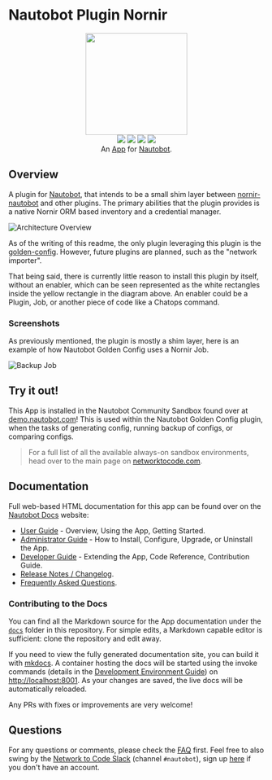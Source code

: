 # Nautobot Plugin Nornir

<p align="center">
  <img src="https://raw.githubusercontent.com/nautobot/nautobot-app-nornir/develop/docs/images/icon-NautobotPluginNornir.png" class="logo" height="200px">
  <br>
  <a href="https://github.com/nautobot/nautobot-app-nornir/actions"><img src="https://github.com/nautobot/nautobot-app-nornir/actions/workflows/ci.yml/badge.svg?branch=main"></a>
  <a href="https://docs.nautobot.com/projects/plugin-nornir/en/latest/"><img src="https://readthedocs.org/projects/nautobot-plugin-nornir/badge/"></a>
  <a href="https://pypi.org/project/nautobot-plugin-nornir/"><img src="https://img.shields.io/pypi/v/nautobot-plugin-nornir"></a>
  <a href="https://pypi.org/project/nautobot-plugin-nornir/"><img src="https://img.shields.io/pypi/dm/nautobot-plugin-nornir"></a>
  <br>
  An <a href="https://networktocode.com/nautobot-apps/">App</a> for <a href="https://nautobot.com/">Nautobot</a>.
</p>

## Overview

A plugin for [Nautobot](https://github.com/nautobot/nautobot), that intends to be a small shim layer between [nornir-nautobot](https://github.com/nautobot/nornir-nautobot) and other plugins. The primary abilities that the plugin provides is a native Nornir ORM based inventory and a credential manager.

![Architecture Overview](https://raw.githubusercontent.com/nautobot/nautobot-plugin-nornir/develop/docs/images/architecture-overview.png)

As of the writing of this readme, the only plugin leveraging this plugin is the [golden-config](https://github.com/nautobot/nautobot-plugin-golden-config). However, future plugins are planned, such as the "network importer".

That being said, there is currently little reason to install this plugin by itself, without an enabler, which can be seen represented as the white rectangles inside the yellow rectangle in the diagram above. An enabler could be a Plugin, Job, or another piece of code like a Chatops command.

### Screenshots

As previously mentioned, the plugin is mostly a shim layer, here is an example of how Nautobot Golden Config uses a Nornir Job.

![Backup Job](https://raw.githubusercontent.com/nautobot/nautobot-plugin-nornir/develop/docs/images/nornir-backup-job.png)

## Try it out!

This App is installed in the Nautobot Community Sandbox found over at [demo.nautobot.com](https://demo.nautobot.com/)! This is used within the Nautobot Golden Config plugin, when the tasks of generating config, running backup of configs, or comparing configs.

> For a full list of all the available always-on sandbox environments, head over to the main page on [networktocode.com](https://www.networktocode.com/nautobot/sandbox-environments/).

## Documentation

Full web-based HTML documentation for this app can be found over on the [Nautobot Docs](https://docs.nautobot.com/projects/plugin-nornir/en/latest/) website:

- [User Guide](https://docs.nautobot.com/projects/plugin-nornir/en/latest/user/app_overview/) - Overview, Using the App, Getting Started.
- [Administrator Guide](https://docs.nautobot.com/projects/plugin-nornir/en/latest/admin/install/) - How to Install, Configure, Upgrade, or Uninstall the App.
- [Developer Guide](https://docs.nautobot.com/projects/plugin-nornir/en/latest/dev/contributing/) - Extending the App, Code Reference, Contribution Guide.
- [Release Notes / Changelog](https://docs.nautobot.com/projects/plugin-nornir/en/latest/admin/release_notes/).
- [Frequently Asked Questions](https://docs.nautobot.com/projects/plugin-nornir/en/latest/user/faq/).

### Contributing to the Docs

You can find all the Markdown source for the App documentation under the [`docs`](https://github.com/nautobot/nautobot-app-nornir/tree/develop/docs) folder in this repository. For simple edits, a Markdown capable editor is sufficient: clone the repository and edit away.

If you need to view the fully generated documentation site, you can build it with [mkdocs](https://www.mkdocs.org/). A container hosting the docs will be started using the invoke commands (details in the [Development Environment Guide](https://docs.nautobot.com/projects/plugin-nornir/en/latest/dev/dev_environment/#docker-development-environment)) on [http://localhost:8001](http://localhost:8001). As your changes are saved, the live docs will be automatically reloaded.

Any PRs with fixes or improvements are very welcome!

## Questions

For any questions or comments, please check the [FAQ](https://docs.nautobot.com/projects/plugin-nornir/en/latest/user/faq/) first. Feel free to also swing by the [Network to Code Slack](https://networktocode.slack.com/) (channel `#nautobot`), sign up [here](http://slack.networktocode.com/) if you don't have an account.
